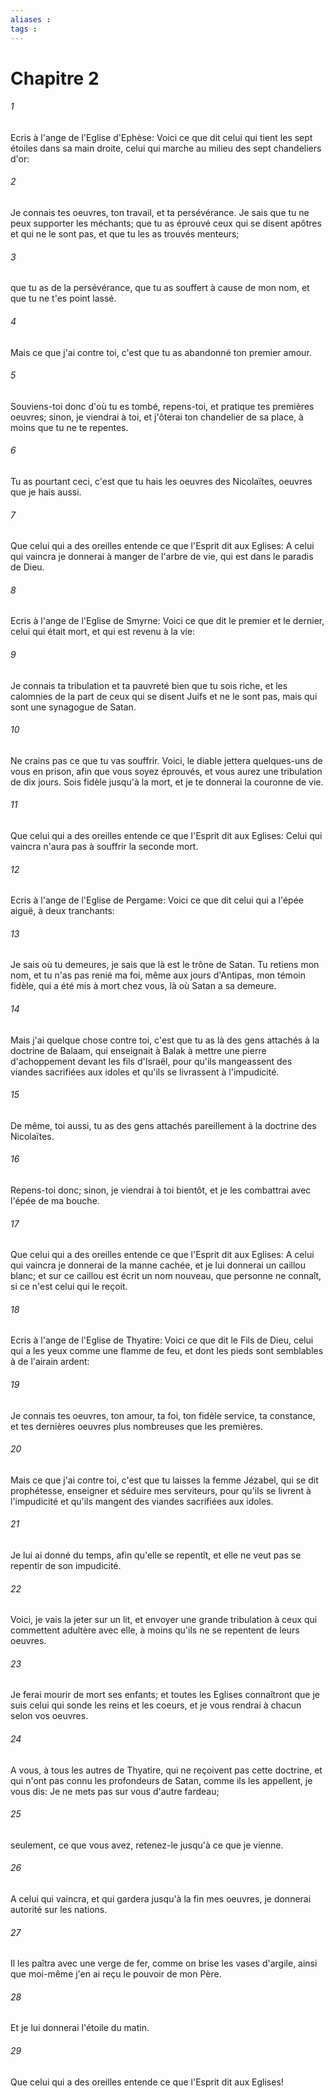 ```yaml
---
aliases : 
tags : 
---
```


# Chapitre 2

###### 1
Ecris à l'ange de l'Eglise d'Ephèse: Voici ce que dit celui qui tient les sept étoiles dans sa main droite, celui qui marche au milieu des sept chandeliers d'or:
###### 2
Je connais tes oeuvres, ton travail, et ta persévérance. Je sais que tu ne peux supporter les méchants; que tu as éprouvé ceux qui se disent apôtres et qui ne le sont pas, et que tu les as trouvés menteurs;
###### 3
que tu as de la persévérance, que tu as souffert à cause de mon nom, et que tu ne t'es point lassé.
###### 4
Mais ce que j'ai contre toi, c'est que tu as abandonné ton premier amour.
###### 5
Souviens-toi donc d'où tu es tombé, repens-toi, et pratique tes premières oeuvres; sinon, je viendrai à toi, et j'ôterai ton chandelier de sa place, à moins que tu ne te repentes.
###### 6
Tu as pourtant ceci, c'est que tu hais les oeuvres des Nicolaïtes, oeuvres que je hais aussi.
###### 7
Que celui qui a des oreilles entende ce que l'Esprit dit aux Eglises: A celui qui vaincra je donnerai à manger de l'arbre de vie, qui est dans le paradis de Dieu.
###### 8
Ecris à l'ange de l'Eglise de Smyrne: Voici ce que dit le premier et le dernier, celui qui était mort, et qui est revenu à la vie:
###### 9
Je connais ta tribulation et ta pauvreté bien que tu sois riche, et les calomnies de la part de ceux qui se disent Juifs et ne le sont pas, mais qui sont une synagogue de Satan.
###### 10
Ne crains pas ce que tu vas souffrir. Voici, le diable jettera quelques-uns de vous en prison, afin que vous soyez éprouvés, et vous aurez une tribulation de dix jours. Sois fidèle jusqu'à la mort, et je te donnerai la couronne de vie.
###### 11
Que celui qui a des oreilles entende ce que l'Esprit dit aux Eglises: Celui qui vaincra n'aura pas à souffrir la seconde mort.
###### 12
Ecris à l'ange de l'Eglise de Pergame: Voici ce que dit celui qui a l'épée aiguë, à deux tranchants:
###### 13
Je sais où tu demeures, je sais que là est le trône de Satan. Tu retiens mon nom, et tu n'as pas renié ma foi, même aux jours d'Antipas, mon témoin fidèle, qui a été mis à mort chez vous, là où Satan a sa demeure.
###### 14
Mais j'ai quelque chose contre toi, c'est que tu as là des gens attachés à la doctrine de Balaam, qui enseignait à Balak à mettre une pierre d'achoppement devant les fils d'Israël, pour qu'ils mangeassent des viandes sacrifiées aux idoles et qu'ils se livrassent à l'impudicité.
###### 15
De même, toi aussi, tu as des gens attachés pareillement à la doctrine des Nicolaïtes.
###### 16
Repens-toi donc; sinon, je viendrai à toi bientôt, et je les combattrai avec l'épée de ma bouche.
###### 17
Que celui qui a des oreilles entende ce que l'Esprit dit aux Eglises: A celui qui vaincra je donnerai de la manne cachée, et je lui donnerai un caillou blanc; et sur ce caillou est écrit un nom nouveau, que personne ne connaît, si ce n'est celui qui le reçoit.
###### 18
Ecris à l'ange de l'Eglise de Thyatire: Voici ce que dit le Fils de Dieu, celui qui a les yeux comme une flamme de feu, et dont les pieds sont semblables à de l'airain ardent:
###### 19
Je connais tes oeuvres, ton amour, ta foi, ton fidèle service, ta constance, et tes dernières oeuvres plus nombreuses que les premières.
###### 20
Mais ce que j'ai contre toi, c'est que tu laisses la femme Jézabel, qui se dit prophétesse, enseigner et séduire mes serviteurs, pour qu'ils se livrent à l'impudicité et qu'ils mangent des viandes sacrifiées aux idoles.
###### 21
Je lui ai donné du temps, afin qu'elle se repentît, et elle ne veut pas se repentir de son impudicité.
###### 22
Voici, je vais la jeter sur un lit, et envoyer une grande tribulation à ceux qui commettent adultère avec elle, à moins qu'ils ne se repentent de leurs oeuvres.
###### 23
Je ferai mourir de mort ses enfants; et toutes les Eglises connaîtront que je suis celui qui sonde les reins et les coeurs, et je vous rendrai à chacun selon vos oeuvres.
###### 24
A vous, à tous les autres de Thyatire, qui ne reçoivent pas cette doctrine, et qui n'ont pas connu les profondeurs de Satan, comme ils les appellent, je vous dis: Je ne mets pas sur vous d'autre fardeau;
###### 25
seulement, ce que vous avez, retenez-le jusqu'à ce que je vienne.
###### 26
A celui qui vaincra, et qui gardera jusqu'à la fin mes oeuvres, je donnerai autorité sur les nations.
###### 27
Il les paîtra avec une verge de fer, comme on brise les vases d'argile, ainsi que moi-même j'en ai reçu le pouvoir de mon Père.
###### 28
Et je lui donnerai l'étoile du matin.
###### 29
Que celui qui a des oreilles entende ce que l'Esprit dit aux Eglises!
